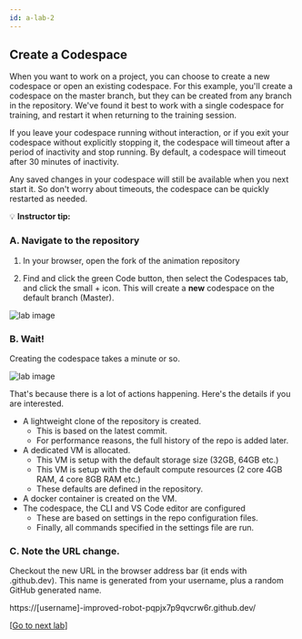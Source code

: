 ```yaml
---
id: a-lab-2
---
```


## Create a Codespace

When you want to work on a project, you can choose to create a new codespace or open an existing codespace. For this example, you'll create a codespace on the master branch, but they can be created from any branch in the repository. We've found it best to work with a single codespace for training, and restart it when returning to the training session.

If you leave your codespace running without interaction, or if you exit your codespace without explicitly stopping it, the codespace will timeout after a period of inactivity and stop running. By default, a codespace will timeout after 30 minutes of inactivity.  

Any saved changes in your codespace will still be available when you next start it. So don't worry about timeouts, the codespace can be quickly restarted as needed.

💡 **Instructor tip:**

>

### A. Navigate to the repository

1. In your browser, open the fork of the animation repository

2. Find and click the green Code button, then select the Codespaces tab, and click the small + icon.  This will create a **new** codespace on the default branch (Master).

<img src='/assets/img/a-lab-01-01.png' alt="lab image" class="img-lab" >

### B. Wait! 

Creating the codespace takes a minute or so. 
	
<img src='/assets/img/a-lab-01-02.png' alt="lab image" class="img-lab" >
	
That's because there is a lot of actions happening. Here's the details if you are interested.


* A lightweight clone of the repository is created. 
  * This is based on the latest commit.
  * For performance reasons, the full history of the repo is added later.
* A dedicated VM is allocated.
  * This VM is setup with the default storage size (32GB, 64GB etc.)
  * This VM is setup with the default compute resources (2 core 4GB RAM, 4 core 8GB RAM etc.)
   * These defaults are defined in the repository.
* A docker container is created on the VM. 
* The codespace, the CLI and VS Code editor are configured
  * These are based on settings in the repo configuration files.
  * Finally, all commands specified in the settings file are run. 
  


### C. Note the URL change. 

Checkout the new URL in the browser address bar (it ends with .github.dev). This name is generated from your username, plus a random GitHub generated name.  

https://[username]-improved-robot-pqpjx7p9qvcrw6r.github.dev/

[<a href="/walt/lab-3.html">Go to next lab</a>]
